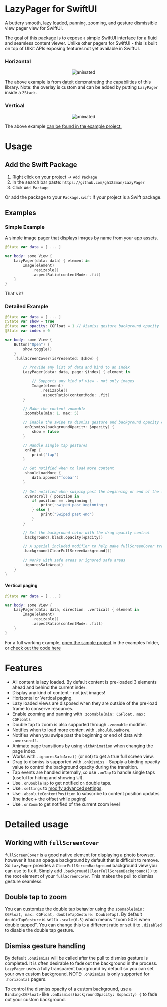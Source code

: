 # LazyPager for SwiftUI

A buttery smooth, lazy loaded, panning, zooming, and gesture dismissible view pager view for SwiftUI. 

The goal of this package is to expose a simple SwiftUI interface for a fluid and seamless content viewer. Unlike other pagers for SwiftUI - this is built on top of UIKit APIs exposing features not yet available in SwiftUI. 

### Horizontal
<p align="center">
  <img src="https://github.com/gh123man/LazyPager/assets/959778/a82da8c3-9d65-4782-8fd7-40cc598e16da" alt="animated" />
</p>

The above example is from [dateit](https://dateit.com/) demonstrating the capabilities of this library. Note: the overlay is custom and can be added by putting `LazyPager` inside a `ZStack`.

### Vertical
<p align="center">
  <img src="https://github.com/user-attachments/assets/21679506-c2ad-491c-8fe8-13fbd2b0aa2a" alt="animated" />
</p>

The above example [can be found in the example project.](https://github.com/gh123man/SwiftUI-LazyPager/blob/master/Examples/LazyPagerExampleApp/VerticalMediaPager.swift)


# Usage

## Add the Swift Package

1. Right click on your project -> `Add Package`
2. In the search bar paste: `https://github.com/gh123man/LazyPager`
3. Click `Add Package`

Or add the package to your `Package.swift` if your project is a Swift package.


## Examples

### Simple Example
A simple image pager that displays images by name from your app assets.

```swift 
@State var data = [ ... ]

var body: some View {
    LazyPager(data: data) { element in
        Image(element)
            .resizable()
            .aspectRatio(contentMode: .fit)
    }
}
```

That's it!

### Detailed Example

```swift 
@State var data = [ ... ]
@State var show = true
@State var opacity: CGFloat = 1 // Dismiss gesture background opacity 
@State var index = 0

var body: some View {
    Button("Open") {
        show.toggle()
    }
    .fullScreenCover(isPresented: $show) {

        // Provide any list of data and bind to an index
        LazyPager(data: data, page: $index) { element in

            // Supports any kind of view - not only images
            Image(element)
                .resizable()
                .aspectRatio(contentMode: .fit)
        }

        // Make the content zoomable
        .zoomable(min: 1, max: 5)

        // Enable the swipe to dismiss gesture and background opacity control
        .onDismiss(backgroundOpacity: $opacity) {
            show = false
        }

        // Handle single tap gestures
        .onTap {
            print("tap")
        }

        // Get notified when to load more content
        .shouldLoadMore {
            data.append("foobar")
        }
        
        // Get notified when swiping past the beginning or end of the list 
        .overscroll { position in
            if position == .beginning {
                print("Swiped past beginning")
            } else {
                print("Swiped past end")
            }
        }

        // Set the background color with the drag opacity control
        .background(.black.opacity(opacity))

        // A special included modifier to help make fullScreenCover transparent
        .background(ClearFullScreenBackground())
        
        // Works with safe areas or ignored safe areas
        .ignoresSafeArea()
    }
}
```

#### Vertical paging

```swift 
@State var data = [ ... ]

var body: some View {
    LazyPager(data: data, direction: .vertical) { element in
        Image(element)
            .resizable()
            .aspectRatio(contentMode: .fill)
    }
}
```

For a full working example, [open the sample project](https://github.com/gh123man/LazyPager/tree/master/Examples) in the examples folder, or [check out the code here](https://github.com/gh123man/SwiftUI-LazyPager/blob/master/Examples/LazyPagerExampleApp/FullTestView.swift)

# Features

- All content is lazy loaded. By default content is pre-loaded 3 elements ahead and behind the current index. 
- Display any kind of content - not just images! 
- Horizontal or Vertical paging.
- Lazy loaded views are disposed when they are outside of the pre-load frame to conserve resources. 
- Enable zooming and panning with `.zoomable(min: CGFloat, max: CGFloat)`.
- Double tap to zoom is also supported through `.zoomable` modifier.
- Notifies when to load more content with `.shouldLoadMore`.
- Notifies when you swipe past the beginning or end of data with `.overscroll`.
- Animate page transitions by using `withAnimation` when changing the page index. 
- Works with `.ignoresSafeArea()` (or not) to get a true full screen view.
- Drag to dismiss is supported with `.onDismiss` - Supply a binding opacity value to control the background opacity during the transition. 
- Tap events are handled internally, so use `.onTap` to handle single taps (useful for hiding and showing UI).
- Use `.onDoubleTap` to get notified on double taps.
- Use `.settings` to [modify advanced settings](https://github.com/gh123man/SwiftUI-LazyPager/blob/master/Sources/LazyPager/LazyPager.swift#L67).
- Use `.absoluteContentPosition` to subscribe to content position updates (the index + the offset while paging)
- Use `.onZoom` to get notified of the current zoom level

# Detailed usage

## Working with `fullScreenCover`

`fullScreenCover` is a good native element for displaying a photo browser, however it has an opaque background by default that is difficult to remove. So `LazyPager` provides a `ClearFullScreenBackground` background view you can use to fix it. Simply add `.background(ClearFullScreenBackground())` to the root element of your `fullScreenCover`. This makes the pull to dismiss gesture seamless. 

## Double tap to zoom
You can customize the double tap behavior using the `zoomable(min: CGFloat, max: CGFloat, doubleTapGesture: DoubleTap)`. By default `doubleTapGesture` is set to `.scale(0.5)` which means "zoom 50% when double tapped". You can change this to a different ratio or set it to `.disabled` to disable the double tap gesture. 

## Dismiss gesture handling 
By default `.onDismiss` will be called after the pull to dismiss gesture is completed. It is often desirable to fade out the background in the process. `LazyPager` uses a fully transparent background by default so you can set your own custom background. NOTE: `.onDismiss` is only supported for `.horizontal` pagers.

To control the dismiss opacity of a custom background, use a `Binding<CGFloat>` like `.onDismiss(backgroundOpacity: $opacity) {` to fade out your custom background.
